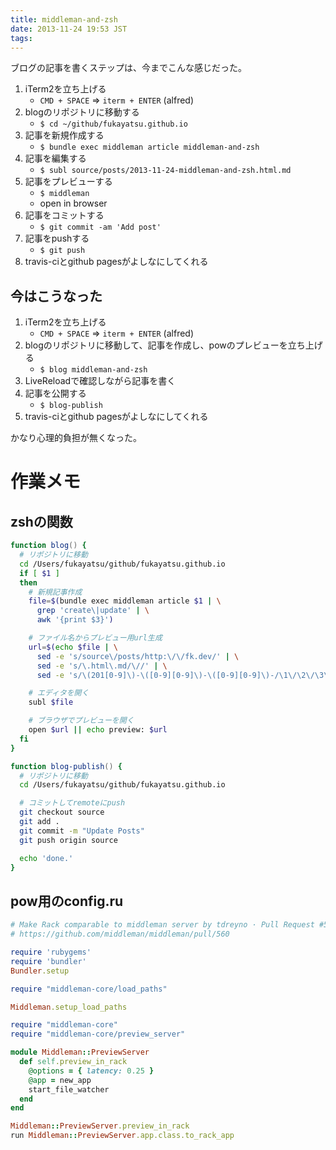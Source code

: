 ```yaml
---
title: middleman-and-zsh
date: 2013-11-24 19:53 JST
tags:
---
```


ブログの記事を書くステップは、今までこんな感じだった。

1. iTerm2を立ち上げる
    - `CMD + SPACE` => `iterm + ENTER` (alfred)
2. blogのリポジトリに移動する
    - `$ cd ~/github/fukayatsu.github.io`
3. 記事を新規作成する
    - `$ bundle exec middleman article middleman-and-zsh`
4. 記事を編集する
    - `$ subl source/posts/2013-11-24-middleman-and-zsh.html.md`
5. 記事をプレビューする
    - `$ middleman`
    - open in browser
6. 記事をコミットする
    - `$ git commit -am 'Add post'`
7. 記事をpushする
    - `$ git push`
8. travis-ciとgithub pagesがよしなにしてくれる

## 今はこうなった
1. iTerm2を立ち上げる
    - `CMD + SPACE` => `iterm + ENTER` (alfred)
2. blogのリポジトリに移動して、記事を作成し、powのプレビューを立ち上げる
    - `$ blog middleman-and-zsh`
3. LiveReloadで確認しながら記事を書く
4. 記事を公開する
    - `$ blog-publish`
5. travis-ciとgithub pagesがよしなにしてくれる

かなり心理的負担が無くなった。

# 作業メモ
## zshの関数

```zsh
function blog() {
  # リポジトリに移動
  cd /Users/fukayatsu/github/fukayatsu.github.io
  if [ $1 ]
  then
    # 新規記事作成
    file=$(bundle exec middleman article $1 | \
      grep 'create\|update' | \
      awk '{print $3}')

    # ファイル名からプレビュー用url生成
    url=$(echo $file | \
      sed -e 's/source\/posts/http:\/\/fk.dev/' | \
      sed -e 's/\.html\.md/\//' | \
      sed -e 's/\(201[0-9]\)-\([0-9][0-9]\)-\([0-9][0-9]\)-/\1\/\2\/\3\//')

    # エディタを開く
    subl $file

    # ブラウザでプレビューを開く
    open $url || echo preview: $url
  fi
}

function blog-publish() {
  # リポジトリに移動
  cd /Users/fukayatsu/github/fukayatsu.github.io

  # コミットしてremoteにpush
  git checkout source
  git add .
  git commit -m "Update Posts"
  git push origin source

  echo 'done.'
}
```

## pow用のconfig.ru

```ruby
# Make Rack comparable to middleman server by tdreyno · Pull Request #560 · middleman/middleman
# https://github.com/middleman/middleman/pull/560

require 'rubygems'
require 'bundler'
Bundler.setup

require "middleman-core/load_paths"

Middleman.setup_load_paths

require "middleman-core"
require "middleman-core/preview_server"

module Middleman::PreviewServer
  def self.preview_in_rack
    @options = { latency: 0.25 }
    @app = new_app
    start_file_watcher
  end
end

Middleman::PreviewServer.preview_in_rack
run Middleman::PreviewServer.app.class.to_rack_app

```

